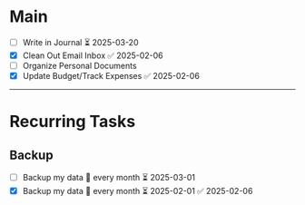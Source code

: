 # Main
- [ ] Write in Journal ⏳ 2025-03-20
- [x] Clean Out Email Inbox ✅ 2025-02-06
- [ ] Organize Personal Documents
- [x] Update Budget/Track Expenses ✅ 2025-02-06

---

# Recurring Tasks

## Backup
- [ ] Backup my data 🔁 every month ⏳ 2025-03-01
- [x] Backup my data 🔁 every month ⏳ 2025-02-01 ✅ 2025-02-06
